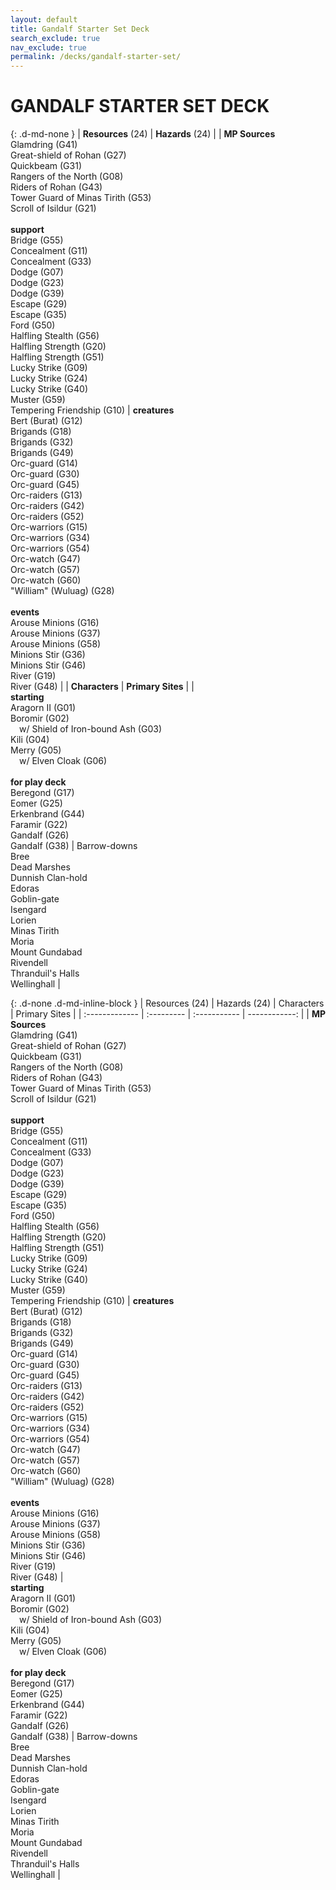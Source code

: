 ```yaml
---
layout: default
title: Gandalf Starter Set Deck
search_exclude: true
nav_exclude: true
permalink: /decks/gandalf-starter-set/
---
```


# GANDALF STARTER SET DECK

{: .d-md-none } 
| **Resources** (24) | **Hazards** (24) |
| **MP Sources**<br>Glamdring (G41)<br>Great-shield of Rohan (G27)<br>Quickbeam (G31)<br>Rangers of the North (G08)<br>Riders of Rohan (G43)<br>Tower Guard of Minas Tirith (G53)<br>Scroll of Isildur (G21)<br><br>**support**<br>Bridge (G55)<br>Concealment (G11)<br>Concealment (G33)<br>Dodge (G07)<br>Dodge (G23)<br>Dodge (G39)<br>Escape (G29)<br>Escape (G35)<br>Ford (G50)<br>Halfling Stealth (G56)<br>Halfling Strength (G20)<br>Halfling Strength (G51)<br>Lucky Strike (G09)<br>Lucky Strike (G24)<br>Lucky Strike (G40)<br>Muster (G59)<br>Tempering Friendship (G10) | **creatures**<br>Bert (Burat) (G12)<br>Brigands (G18)<br>Brigands (G32)<br>Brigands (G49)<br>Orc-guard (G14)<br>Orc-guard (G30)<br>Orc-guard (G45)<br>Orc-raiders (G13)<br>Orc-raiders (G42)<br>Orc-raiders (G52)<br>Orc-warriors (G15)<br>Orc-warriors (G34)<br>Orc-warriors (G54)<br>Orc-watch (G47)<br>Orc-watch (G57)<br>Orc-watch (G60)<br>"William" (Wuluag) (G28)<br><br>**events**<br>Arouse Minions (G16)<br>Arouse Minions (G37)<br>Arouse Minions (G58)<br>Minions Stir (G36)<br>Minions Stir (G46) <br>River (G19)<br>River (G48) |
| **Characters** | **Primary Sites** |
| <br>**starting**<br>Aragorn II (G01)<br>Boromir (G02)<br>&emsp;w/ Shield of Iron-bound Ash (G03)<br>Kili (G04)<br>Merry (G05)<br>&emsp;w/ Elven Cloak (G06)<br><br>**for play deck**<br>Beregond (G17)<br>Eomer (G25)<br>Erkenbrand (G44)<br>Faramir (G22)<br>Gandalf (G26)<br>Gandalf (G38) | Barrow-downs<br>Bree<br>Dead Marshes<br>Dunnish Clan-hold<br>Edoras<br>Goblin-gate<br>Isengard<br>Lorien<br>Minas Tirith<br>Moria<br>Mount Gundabad<br>Rivendell<br>Thranduil's Halls<br>Wellinghall |

{: .d-none .d-md-inline-block } 
| Resources (24) | Hazards (24) | Characters | Primary Sites |
| :------------- | :--------- | :----------- | ------------: |
| **MP Sources**<br>Glamdring (G41)<br>Great-shield of Rohan (G27)<br>Quickbeam (G31)<br>Rangers of the North (G08)<br>Riders of Rohan (G43)<br>Tower Guard of Minas Tirith (G53)<br>Scroll of Isildur (G21)<br><br>**support**<br>Bridge (G55)<br>Concealment (G11)<br>Concealment (G33)<br>Dodge (G07)<br>Dodge (G23)<br>Dodge (G39)<br>Escape (G29)<br>Escape (G35)<br>Ford (G50)<br>Halfling Stealth (G56)<br>Halfling Strength (G20)<br>Halfling Strength (G51)<br>Lucky Strike (G09)<br>Lucky Strike (G24)<br>Lucky Strike (G40)<br>Muster (G59)<br>Tempering Friendship (G10) | **creatures**<br>Bert (Burat) (G12)<br>Brigands (G18)<br>Brigands (G32)<br>Brigands (G49)<br>Orc-guard (G14)<br>Orc-guard (G30)<br>Orc-guard (G45)<br>Orc-raiders (G13)<br>Orc-raiders (G42)<br>Orc-raiders (G52)<br>Orc-warriors (G15)<br>Orc-warriors (G34)<br>Orc-warriors (G54)<br>Orc-watch (G47)<br>Orc-watch (G57)<br>Orc-watch (G60)<br>"William" (Wuluag) (G28)<br><br>**events**<br>Arouse Minions (G16)<br>Arouse Minions (G37)<br>Arouse Minions (G58)<br>Minions Stir (G36)<br>Minions Stir (G46) <br>River (G19)<br>River (G48) | <br>**starting**<br>Aragorn II (G01)<br>Boromir (G02)<br>&emsp;w/ Shield of Iron-bound Ash (G03)<br>Kili (G04)<br>Merry (G05)<br>&emsp;w/ Elven Cloak (G06)<br><br>**for play deck**<br>Beregond (G17)<br>Eomer (G25)<br>Erkenbrand (G44)<br>Faramir (G22)<br>Gandalf (G26)<br>Gandalf (G38) | Barrow-downs<br>Bree<br>Dead Marshes<br>Dunnish Clan-hold<br>Edoras<br>Goblin-gate<br>Isengard<br>Lorien<br>Minas Tirith<br>Moria<br>Mount Gundabad<br>Rivendell<br>Thranduil's Halls<br>Wellinghall |
